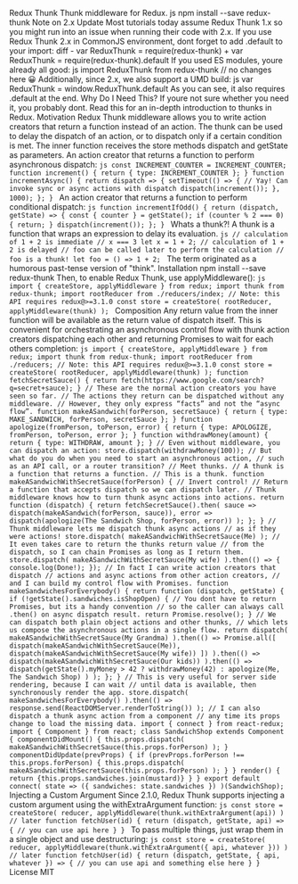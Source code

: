 Redux Thunk Thunk middleware for Redux. js npm install --save redux-thunk Note on 2.x Update Most tutorials today assume Redux Thunk 1.x so you might run into an issue when running their code with 2.x. If you use Redux Thunk 2.x in CommonJS environment, dont forget to add .default to your import: diff - var ReduxThunk = require(redux-thunk) + var ReduxThunk = require(redux-thunk).default If you used ES modules, youre already all good: js import ReduxThunk from redux-thunk // no changes here 😀 Additionally, since 2.x, we also support a UMD build: js var ReduxThunk = window.ReduxThunk.default As you can see, it also requires .default at the end. Why Do I Need This? If youre not sure whether you need it, you probably dont. Read this for an in-depth introduction to thunks in Redux. Motivation Redux Thunk middleware allows you to write action creators that return a function instead of an action. The thunk can be used to delay the dispatch of an action, or to dispatch only if a certain condition is met. The inner function receives the store methods dispatch and getState as parameters. An action creator that returns a function to perform asynchronous dispatch: ```js const INCREMENT_COUNTER = INCREMENT_COUNTER; function increment() { return { type: INCREMENT_COUNTER }; } function incrementAsync() { return dispatch => { setTimeout(() => { // Yay! Can invoke sync or async actions with dispatch dispatch(increment()); }, 1000); }; } ``` An action creator that returns a function to perform conditional dispatch: ```js function incrementIfOdd() { return (dispatch, getState) => { const { counter } = getState(); if (counter % 2 === 0) { return; } dispatch(increment()); }; } ``` Whats a thunk?! A thunk is a function that wraps an expression to delay its evaluation. ```js // calculation of 1 + 2 is immediate // x === 3 let x = 1 + 2; // calculation of 1 + 2 is delayed // foo can be called later to perform the calculation // foo is a thunk! let foo = () => 1 + 2; ``` The term originated as a humorous past-tense version of "think". Installation npm install --save redux-thunk Then, to enable Redux Thunk, use applyMiddleware(): ```js import { createStore, applyMiddleware } from redux; import thunk from redux-thunk; import rootReducer from ./reducers/index; // Note: this API requires redux@>=3.1.0 const store = createStore( rootReducer, applyMiddleware(thunk) ); ``` Composition Any return value from the inner function will be available as the return value of dispatch itself. This is convenient for orchestrating an asynchronous control flow with thunk action creators dispatching each other and returning Promises to wait for each others completion: ```js import { createStore, applyMiddleware } from redux; import thunk from redux-thunk; import rootReducer from ./reducers; // Note: this API requires redux@>=3.1.0 const store = createStore( rootReducer, applyMiddleware(thunk) ); function fetchSecretSauce() { return fetch(https://www.google.com/search?q=secret+sauce); } // These are the normal action creators you have seen so far. // The actions they return can be dispatched without any middleware. // However, they only express “facts” and not the “async flow”. function makeASandwich(forPerson, secretSauce) { return { type: MAKE_SANDWICH, forPerson, secretSauce }; } function apologize(fromPerson, toPerson, error) { return { type: APOLOGIZE, fromPerson, toPerson, error }; } function withdrawMoney(amount) { return { type: WITHDRAW, amount }; } // Even without middleware, you can dispatch an action: store.dispatch(withdrawMoney(100)); // But what do you do when you need to start an asynchronous action, // such as an API call, or a router transition? // Meet thunks. // A thunk is a function that returns a function. // This is a thunk. function makeASandwichWithSecretSauce(forPerson) { // Invert control! // Return a function that accepts dispatch so we can dispatch later. // Thunk middleware knows how to turn thunk async actions into actions. return function (dispatch) { return fetchSecretSauce().then( sauce => dispatch(makeASandwich(forPerson, sauce)), error => dispatch(apologize(The Sandwich Shop, forPerson, error)) ); }; } // Thunk middleware lets me dispatch thunk async actions // as if they were actions! store.dispatch( makeASandwichWithSecretSauce(Me) ); // It even takes care to return the thunks return value // from the dispatch, so I can chain Promises as long as I return them. store.dispatch( makeASandwichWithSecretSauce(My wife) ).then(() => { console.log(Done!); }); // In fact I can write action creators that dispatch // actions and async actions from other action creators, // and I can build my control flow with Promises. function makeSandwichesForEverybody() { return function (dispatch, getState) { if (!getState().sandwiches.isShopOpen) { // You dont have to return Promises, but its a handy convention // so the caller can always call .then() on async dispatch result. return Promise.resolve(); } // We can dispatch both plain object actions and other thunks, // which lets us compose the asynchronous actions in a single flow. return dispatch( makeASandwichWithSecretSauce(My Grandma) ).then(() => Promise.all([ dispatch(makeASandwichWithSecretSauce(Me)), dispatch(makeASandwichWithSecretSauce(My wife)) ]) ).then(() => dispatch(makeASandwichWithSecretSauce(Our kids)) ).then(() => dispatch(getState().myMoney > 42 ? withdrawMoney(42) : apologize(Me, The Sandwich Shop) ) ); }; } // This is very useful for server side rendering, because I can wait // until data is available, then synchronously render the app. store.dispatch( makeSandwichesForEverybody() ).then(() => response.send(ReactDOMServer.renderToString()) ); // I can also dispatch a thunk async action from a component // any time its props change to load the missing data. import { connect } from react-redux; import { Component } from react; class SandwichShop extends Component { componentDidMount() { this.props.dispatch( makeASandwichWithSecretSauce(this.props.forPerson) ); } componentDidUpdate(prevProps) { if (prevProps.forPerson !== this.props.forPerson) { this.props.dispatch( makeASandwichWithSecretSauce(this.props.forPerson) ); } } render() { return {this.props.sandwiches.join(mustard)} } } export default connect( state => ({ sandwiches: state.sandwiches }) )(SandwichShop); ``` Injecting a Custom Argument Since 2.1.0, Redux Thunk supports injecting a custom argument using the withExtraArgument function: ```js const store = createStore( reducer, applyMiddleware(thunk.withExtraArgument(api)) ) // later function fetchUser(id) { return (dispatch, getState, api) => { // you can use api here } } ``` To pass multiple things, just wrap them in a single object and use destructuring: ```js const store = createStore( reducer, applyMiddleware(thunk.withExtraArgument({ api, whatever })) ) // later function fetchUser(id) { return (dispatch, getState, { api, whatever }) => { // you can use api and something else here } } ``` License MIT
